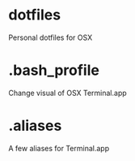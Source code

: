 dotfiles
========

Personal dotfiles for OSX

.bash_profile
=======

Change visual of OSX Terminal.app


.aliases
=======

A few aliases for Terminal.app
